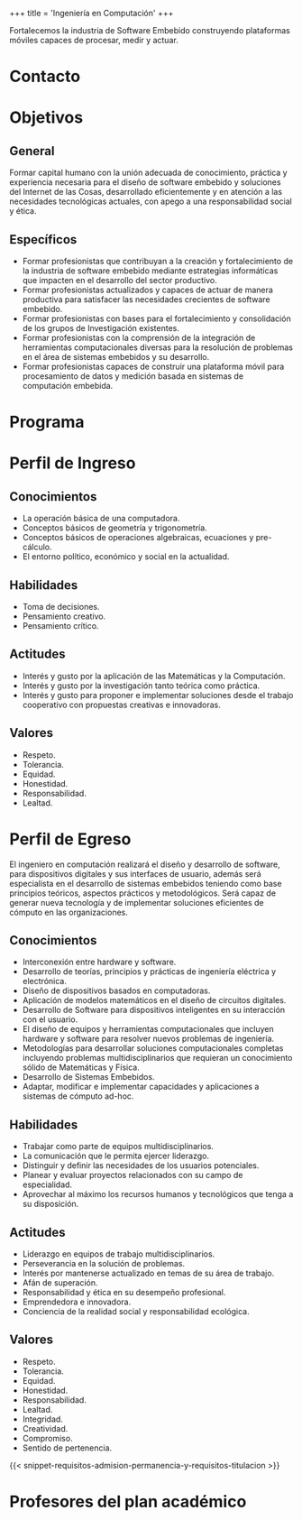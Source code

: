 +++
title = 'Ingeniería en Computación'
+++

Fortalecemos la industria de Software Embebido construyendo plataformas móviles capaces de procesar, medir y actuar.

<!--more-->

# Contacto

# Objetivos

## General

Formar capital humano con la unión adecuada de conocimiento, práctica y experiencia necesaria para el diseño de software embebido y soluciones del Internet de las Cosas, desarrollado eficientemente y en atención a las necesidades tecnológicas actuales, con apego a una responsabilidad social y ética.

## Específicos

- Formar profesionistas que contribuyan a la creación y fortalecimiento de la industria de software embebido mediante estrategias informáticas que impacten en el desarrollo del sector productivo.
- Formar profesionistas actualizados y capaces de actuar de manera productiva para satisfacer las necesidades crecientes de software embebido.
- Formar profesionistas con bases para el fortalecimiento y consolidación de los grupos de Investigación existentes.
- Formar profesionistas con la comprensión de la integración de herramientas computacionales diversas para la resolución de problemas en el área de sistemas embebidos y su desarrollo.
- Formar profesionistas capaces de construir una plataforma móvil para procesamiento de datos y medición basada en sistemas de computación embebida.

# Programa

# Perfil de Ingreso

## Conocimientos

- La operación básica de una computadora.
- Conceptos básicos de geometría y trigonometría.
- Conceptos básicos de operaciones algebraicas, ecuaciones y pre-cálculo.
- El entorno político, económico y social en la actualidad.

## Habilidades

- Toma de decisiones.
- Pensamiento creativo.
- Pensamiento crítico.

## Actitudes

- Interés y gusto por la aplicación de las Matemáticas y la Computación.
- Interés y gusto por la investigación tanto teórica como práctica.
- Interés y gusto para proponer e implementar soluciones desde el trabajo cooperativo con propuestas creativas e innovadoras.

## Valores

- Respeto.
- Tolerancia.
- Equidad.
- Honestidad.
- Responsabilidad.
- Lealtad.

# Perfil de Egreso

El ingeniero en computación realizará el diseño y desarrollo de software, para dispositivos digitales y sus interfaces de usuario, además será especialista en el desarrollo de sistemas embebidos teniendo como base principios teóricos, aspectos prácticos y metodológicos. Será capaz de generar nueva tecnología y de implementar soluciones eficientes de cómputo en las organizaciones.

## Conocimientos

- Interconexión entre hardware y software.
- Desarrollo de teorías, principios y prácticas de ingeniería eléctrica y electrónica.
- Diseño de dispositivos basados en computadoras.
- Aplicación de modelos matemáticos en el diseño de circuitos digitales.
- Desarrollo de Software para dispositivos inteligentes en su interacción con el usuario.
- El diseño de equipos y herramientas computacionales que incluyen hardware y software para resolver nuevos problemas de ingeniería.
- Metodologías para desarrollar soluciones computacionales completas incluyendo problemas multidisciplinarios que requieran un conocimiento sólido de Matemáticas y Física.
- Desarrollo de Sistemas Embebidos.
- Adaptar, modificar e implementar capacidades y aplicaciones a sistemas de cómputo ad-hoc.

## Habilidades

- Trabajar como parte de equipos multidisciplinarios.
- La comunicación que le permita ejercer liderazgo.
- Distinguir y definir las necesidades de los usuarios potenciales.
- Planear y evaluar proyectos relacionados con su campo de especialidad.
- Aprovechar al máximo los recursos humanos y tecnológicos que tenga a su disposición.

## Actitudes

- Liderazgo en equipos de trabajo multidisciplinarios.
- Perseverancia en la solución de problemas.
- Interés por mantenerse actualizado en temas de su área de trabajo.
- Afán de superación.
- Responsabilidad y ética en su desempeño profesional.
- Emprendedora e innovadora.
- Conciencia de la realidad social y responsabilidad ecológica.

## Valores

- Respeto.
- Tolerancia.
- Equidad.
- Honestidad.
- Responsabilidad.
- Lealtad.
- Integridad.
- Creatividad.
- Compromiso.
- Sentido de pertenencia.

{{< snippet-requisitos-admision-permanencia-y-requisitos-titulacion >}}

# Profesores del plan académico
